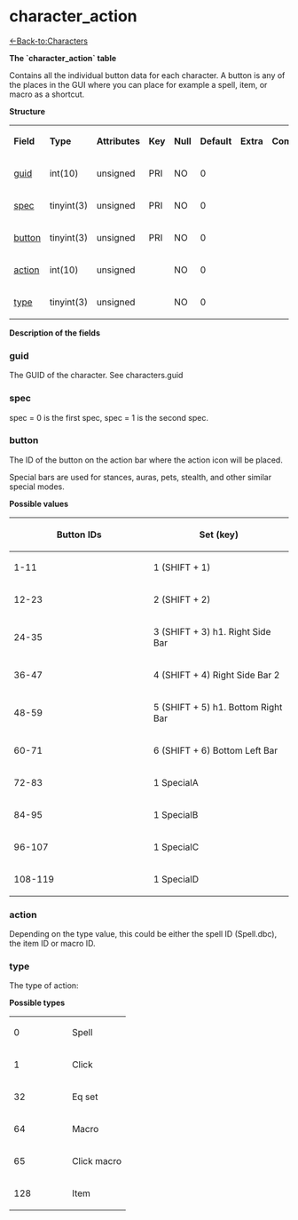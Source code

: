 # character\_action

[<-Back-to:Characters](database-characters.md)

**The \`character\_action\` table**

Contains all the individual button data for each character. A button is any of the places in the GUI where you can place for example a spell, item, or macro as a shortcut.

**Structure**

<table>
<colgroup>
<col width="12%" />
<col width="12%" />
<col width="12%" />
<col width="12%" />
<col width="12%" />
<col width="12%" />
<col width="12%" />
<col width="12%" />
</colgroup>
<tbody>
<tr class="odd">
<td><p><strong>Field</strong></p></td>
<td><p><strong>Type</strong></p></td>
<td><p><strong>Attributes</strong></p></td>
<td><p><strong>Key</strong></p></td>
<td><p><strong>Null</strong></p></td>
<td><p><strong>Default</strong></p></td>
<td><p><strong>Extra</strong></p></td>
<td><p><strong>Comment</strong></p></td>
</tr>
<tr class="even">
<td><p><a href="#guid">guid</a></p></td>
<td><p>int(10)</p></td>
<td><p>unsigned</p></td>
<td><p>PRI</p></td>
<td><p>NO</p></td>
<td><p>0</p></td>
<td><p> </p></td>
<td><p> </p></td>
</tr>
<tr class="odd">
<td><p><a href="#spec">spec</a></p></td>
<td><p>tinyint(3)</p></td>
<td><p>unsigned</p></td>
<td><p>PRI</p></td>
<td><p>NO</p></td>
<td><p>0</p></td>
<td><p> </p></td>
<td><p> </p></td>
</tr>
<tr class="even">
<td><p><a href="#button">button</a></p></td>
<td><p>tinyint(3)</p></td>
<td><p>unsigned</p></td>
<td><p>PRI</p></td>
<td><p>NO</p></td>
<td><p>0</p></td>
<td><p> </p></td>
<td><p> </p></td>
</tr>
<tr class="odd">
<td><p><a href="#action">action</a></p></td>
<td><p>int(10)</p></td>
<td><p>unsigned</p></td>
<td><p> </p></td>
<td><p>NO</p></td>
<td><p>0</p></td>
<td><p> </p></td>
<td><p> </p></td>
</tr>
<tr class="even">
<td><p><a href="#type">type</a></p></td>
<td><p>tinyint(3)</p></td>
<td><p>unsigned</p></td>
<td><p> </p></td>
<td><p>NO</p></td>
<td><p>0</p></td>
<td><p> </p></td>
<td><p> </p></td>
</tr>
</tbody>
</table>

**Description of the fields**

### guid

The GUID of the character. See characters.guid

### spec

spec = 0 is the first spec, spec = 1 is the second spec.

### button

The ID of the button on the action bar where the action icon will be placed.

Special bars are used for stances, auras, pets, stealth, and other similar special modes.

**Possible values**

<table>
<colgroup>
<col width="50%" />
<col width="50%" />
</colgroup>
<thead>
<tr class="header">
<th><p>Button IDs</p></th>
<th><p>Set (key)</p></th>
</tr>
</thead>
<tbody>
<tr class="odd">
<td><p>1-11</p></td>
<td><p>1 (SHIFT + 1)</p></td>
</tr>
<tr class="even">
<td><p>12-23</p></td>
<td><p>2 (SHIFT + 2)</p></td>
</tr>
<tr class="odd">
<td><p>24-35</p></td>
<td><p>3 (SHIFT + 3) h1. Right Side Bar</p></td>
</tr>
<tr class="even">
<td><p>36-47</p></td>
<td><p>4 (SHIFT + 4) Right Side Bar 2</p></td>
</tr>
<tr class="odd">
<td><p>48-59</p></td>
<td><p>5 (SHIFT + 5) h1. Bottom Right Bar</p></td>
</tr>
<tr class="even">
<td><p>60-71</p></td>
<td><p>6 (SHIFT + 6) Bottom Left Bar</p></td>
</tr>
<tr class="odd">
<td><p>72-83</p></td>
<td><p>1 SpecialA</p></td>
</tr>
<tr class="even">
<td><p>84-95</p></td>
<td><p>1 SpecialB</p></td>
</tr>
<tr class="odd">
<td><p>96-107</p></td>
<td><p>1 SpecialC</p></td>
</tr>
<tr class="even">
<td><p>108-119</p></td>
<td><p>1 SpecialD</p></td>
</tr>
</tbody>
</table>

### action

Depending on the type value, this could be either the spell ID (Spell.dbc), the item ID or macro ID.

### type

The type of action:

**Possible types**

<table>
<colgroup>
<col width="50%" />
<col width="50%" />
</colgroup>
<tbody>
<tr class="odd">
<td><p>0</p></td>
<td><p>Spell</p></td>
</tr>
<tr class="even">
<td><p>1</p></td>
<td><p>Click</p></td>
</tr>
<tr class="odd">
<td><p>32</p></td>
<td><p>Eq set</p></td>
</tr>
<tr class="even">
<td><p>64</p></td>
<td><p>Macro</p></td>
</tr>
<tr class="odd">
<td><p>65</p></td>
<td><p>Click macro</p></td>
</tr>
<tr class="even">
<td><p>128</p></td>
<td><p>Item</p></td>
</tr>
</tbody>
</table>


